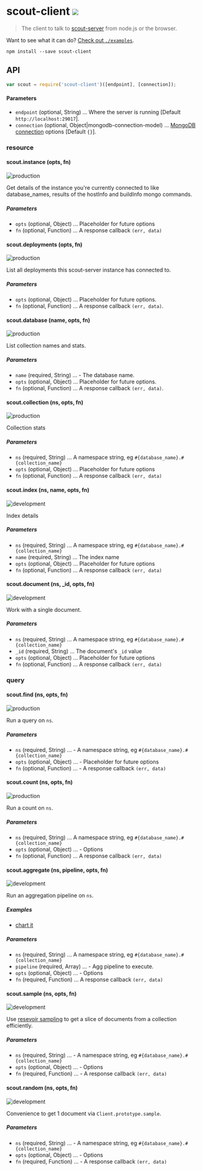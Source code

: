 # scout-client [![][travis_img]][travis_url]

> The client to talk to [scout-server][server] from node.js or the browser.

Want to see what it can do? [Check out `./examples`][examples].

```
npm install --save scout-client
```

## API

```javascript
var scout = require('scout-client')([endpoint], [connection]);
```

#### Parameters

- `endpoint` (optional, String) ... Where the server is running [Default `http://localhost:29017`].
- `connection` (optional, Object|mongodb-connection-model) ... [MongoDB connection][connection-model] options [Default `{}`].

### resource

#### scout.instance (opts, fn)

![production](http://b.repl.ca/v1/stability-production-green.png)

Get details of the instance you're currently connected to
like database_names, results of the hostInfo and buildInfo mongo commands.


##### Parameters

- `opts` (optional, Object) ... Placeholder for future options
- `fn` (optional, Function) ... A response callback `(err, data)`


#### scout.deployments (opts, fn)

![production](http://b.repl.ca/v1/stability-production-green.png)

List all deployments this scout-server instance has connected to.


##### Parameters

- `opts` (optional, Object) ... Placeholder for future options.
- `fn` (optional, Function) ... A response callback `(err, data)`.


#### scout.database (name, opts, fn)

![production](http://b.repl.ca/v1/stability-production-green.png)

List collection names and stats.


##### Parameters

- `name` (required, String) ... - The database name.
- `opts` (optional, Object) ... Placeholder for future options.
- `fn` (optional, Function) ... A response callback `(err, data)`.


#### scout.collection (ns, opts, fn)

![production](http://b.repl.ca/v1/stability-production-green.png)

Collection stats


##### Parameters

- `ns` (required, String) ... A namespace string, eg `#{database_name}.#{collection_name}`
- `opts` (optional, Object) ... Placeholder for future options
- `fn` (optional, Function) ... A response callback `(err, data)`


#### scout.index (ns, name, opts, fn)

![development](http://b.repl.ca/v1/stability-development-yellow.png)

Index details


##### Parameters

- `ns` (required, String) ... A namespace string, eg `#{database_name}.#{collection_name}`
- `name` (required, String) ... The index name
- `opts` (optional, Object) ... Placeholder for future options
- `fn` (optional, Function) ... A response callback `(err, data)`


#### scout.document (ns, _id, opts, fn)

![development](http://b.repl.ca/v1/stability-development-yellow.png)

Work with a single document.


##### Parameters

- `ns` (required, String) ... A namespace string, eg `#{database_name}.#{collection_name}`
- `_id` (required, String) ... The document's `_id` value
- `opts` (optional, Object) ... Placeholder for future options
- `fn` (optional, Function) ... A response callback `(err, data)`


### query

#### scout.find (ns, opts, fn)

![production](http://b.repl.ca/v1/stability-production-green.png)

Run a query on `ns`.


##### Parameters

- `ns` (required, String) ... - A namespace string, eg `#{database_name}.#{collection_name}`
- `opts` (optional, Object) ... - Placeholder for future options
- `fn` (optional, Function) ... - A response callback `(err, data)`


#### scout.count (ns, opts, fn)

![production](http://b.repl.ca/v1/stability-production-green.png)

Run a count on `ns`.


##### Parameters

- `ns` (required, String) ... A namespace string, eg `#{database_name}.#{collection_name}`
- `opts` (optional, Object) ... - Options
- `fn` (optional, Function) ... A response callback `(err, data)`


#### scout.aggregate (ns, pipeline, opts, fn)

![development](http://b.repl.ca/v1/stability-development-yellow.png)

Run an aggregation pipeline on `ns`.

##### Examples

- [chart it](d)

##### Parameters

- `ns` (required, String) ... A namespace string, eg `#{database_name}.#{collection_name}`
- `pipeline` (required, Array) ... - Agg pipeline to execute.
- `opts` (optional, Object) ... - Options
- `fn` (required, Function) ... A response callback `(err, data)`


#### scout.sample (ns, opts, fn)

![development](http://b.repl.ca/v1/stability-development-yellow.png)

Use [resevoir sampling](http://en.wikipedia.org/wiki/Reservoir_sampling) to
get a slice of documents from a collection efficiently.


##### Parameters

- `ns` (required, String) ... - A namespace string, eg `#{database_name}.#{collection_name}`
- `opts` (optional, Object) ... - Options
- `fn` (required, Function) ... - A response callback `(err, data)`


#### scout.random (ns, opts, fn)

![development](http://b.repl.ca/v1/stability-development-yellow.png)

Convenience to get 1 document via `Client.prototype.sample`.


##### Parameters

- `ns` (required, String) ... - A namespace string, eg `#{database_name}.#{collection_name}`
- `opts` (optional, Object) ... - Options
- `fn` (required, Function) ... - A response callback `(err, data)`




[examples]: https://github.com/10gen/scout-client/tree/master/examples
[server]: https://github.com/10gen/scout-server
[connection-model]: https://github.com/mongodb-js/mongodb-connection-model
[travis_img]: https://secure.travis-ci.org/10gen/scout-client.svg?branch=master
[travis_url]: https://travis-ci.org/10gen/scout-client
